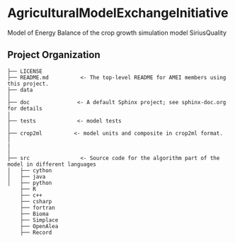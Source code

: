  AgriculturalModelExchangeInitiative
==============================

Model of Energy Balance of the crop growth simulation model SiriusQuality

Project Organization
------------

```
├── LICENSE
├── README.md          <- The top-level README for AMEI members using this project.
├── data
│
├── doc               <- A default Sphinx project; see sphinx-doc.org for details
│
├── tests             <- model tests
│
├── crop2ml          <- model units and composite in crop2ml format.
│
|
│
├── src                <- Source code for the algorithm part of the model in different languages
│   ├── cython
│   ├── java
│   ├── python
    ├── R
    ├── c++
    ├── csharp
    ├── fortran
    ├── Bioma
    ├── Simplace
    ├── OpenAlea
    ├── Record
   
```

